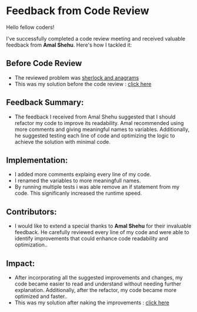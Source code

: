 # Feedback from Code Review

Hello fellow coders!

I've successfully completed a code review meeting and received valuable feedback from **Amal Shehu**. Here's how I tackled it:

## Before Code Review
  - The reviewed problem was [sherlock and anagrams](https://www.hackerrank.com/challenges/sherlock-and-anagrams/problem)  
  - This was my solution before the code review : [click here](./sherlock_and_anagrams/src/old.rs)

## Feedback Summary: 
  - The feedback I received from Amal Shehu suggested that I should refactor my code to improve its readability. Amal recommended using more comments and giving meaningful names to variables. Additionally, he suggested testing each line of code and optimizing the logic to achieve the solution with minimal code.

## Implementation: 
  - I added more comments explaing every line of my code. 
  - I renamed the variables to more meaningfull names.
  - By running multiple tests i was able remove an if statement from my code. This significanly increased the runtime speed. 

## Contributors:
  - I would like to extend a special thanks to **Amal Shehu** for their invaluable feedback. He carefully reviewed every line of my code and were able to identify improvements that could enhance code readability and optimization.. 

## Impact: 
  - After incorporating all the suggested improvements and changes, my code became easier to read and understand without needing further explanation. Additionally, after the refactor, my code became more optimized and faster..
  - This was my solution after naking the improvements : [click here](./sherlock_and_anagrams/src/main.rs)
